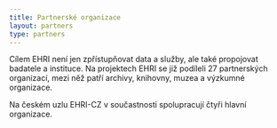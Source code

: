 ```yaml
---
title: Partnerské organizace
layout: partners
type: partners
---
```


Cílem EHRI není jen zpřístupňovat data a služby, ale také propojovat badatele a instituce. Na projektech EHRI se již podíleli 27 partnerských organizací, mezi něž patří archivy, knihovny, muzea a výzkumné organizace.

Na českém uzlu EHRI-CZ v součastnosti spolupracují čtyři hlavní organizace.

<!-- + kooperující organizace: ŽMP? Malach -->
